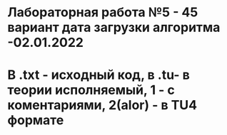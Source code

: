 # Лабораторная работа №5 - 45 вариант дата загрузки алгоритма -02.01.2022
# В .txt - исходный код, в .tu-  в теории исполняемый, 1 - с коментариями, 2(alor) - в TU4 формате
